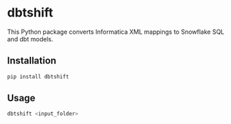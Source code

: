 # dbtshift

This Python package converts Informatica XML mappings to Snowflake SQL and dbt models.

## Installation

```bash
pip install dbtshift
```

## Usage

```bash
dbtshift <input_folder>
```
